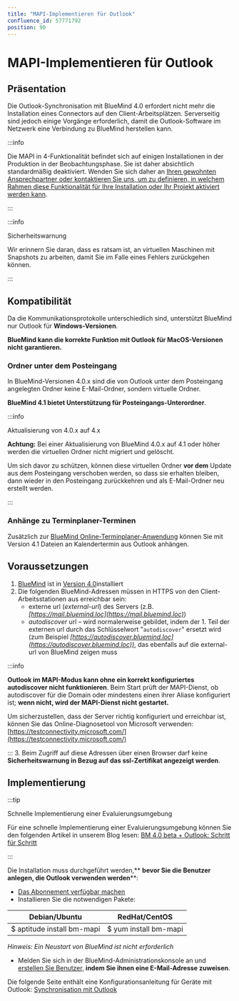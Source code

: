 ```yaml
---
title: "MAPI-Implementieren für Outlook"
confluence_id: 57771792
position: 90
---
```

# MAPI-Implementieren für Outlook


## Präsentation

Die Outlook-Synchronisation mit BlueMind 4.0 erfordert nicht mehr die Installation eines Connectors auf den Client-Arbeitsplätzen. Serverseitig sind jedoch einige Vorgänge erforderlich, damit die Outlook-Software im Netzwerk eine Verbindung zu BlueMind herstellen kann.


:::info

Die MAPI in 4-Funktionalität befindet sich auf einigen Installationen in der Produktion in der Beobachtungsphase. Sie ist daher absichtlich standardmäßig deaktiviert. Wenden Sie sich daher an [Ihren gewohnten Ansprechpartner oder kontaktieren Sie uns, um zu definieren, in welchem Rahmen diese Funktionalität für Ihre Installation oder Ihr Projekt aktiviert werden kann](https://content.bluemind.net/decouvrez-bluemind-4-0).

:::


:::info

Sicherheitswarnung

Wir erinnern Sie daran, dass es ratsam ist, an virtuellen Maschinen mit Snapshots zu arbeiten, damit Sie im Falle eines Fehlers zurückgehen können.

:::

## Kompatibilität

Da die Kommunikationsprotokolle unterschiedlich sind, unterstützt BlueMind nur Outlook für **Windows-Versionen**.

**BlueMind kann die korrekte Funktion mit Outlook für MacOS-Versionen nicht garantieren.**

### Ordner unter dem Posteingang

In BlueMind-Versionen 4.0.x sind die von Outlook unter dem Posteingang angelegten Ordner keine E-Mail-Ordner, sondern virtuelle Ordner.

**BlueMind 4.1 bietet Unterstützung für Posteingangs-Unterordner**.


:::info

Aktualisierung von 4.0.x auf 4.x

**Achtung:** Bei einer Aktualisierung von BlueMind 4.0.x auf 4.1 oder höher werden die virtuellen Ordner nicht migriert und gelöscht.

Um sich davor zu schützen, können diese virtuellen Ordner **vor dem** Update aus dem Posteingang verschoben werden, so dass sie erhalten bleiben, dann wieder in den Posteingang zurückkehren und als E-Mail-Ordner neu erstellt werden.

:::

### Anhänge zu Terminplaner-Terminen

Zusätzlich zur  [BlueMind Online-Terminplaner-Anwendung](../Guide_de_l_utilisateur/L_agenda/Créer_un_évènement.md) können Sie mit Version 4.1 Dateien an Kalendertermin aus Outlook anhängen.

## Voraussetzungen

1. [BlueMind](https://download.bluemind.net/bm-download/4.0) ist in [Version 4.0](https://download.bluemind.net/bm-download/4.0)installiert
2. Die folgenden BlueMind-Adressen müssen in HTTPS von den Client-Arbeitsstationen aus erreichbar sein:
    - externe url (*external-url*) des Servers (z.B. *[https://mail.bluemind.loc](https://mail.bluemind.loc)*)
    - *autodiscover* url – wird normalerweise gebildet, indem der 1. Teil der externen url durch das Schlüsselwort "`autodiscover`" ersetzt wird (zum Beispiel *[https://autodiscover.bluemind.loc](https://autodiscover.bluemind.loc))*, das ebenfalls auf die external-url von BlueMind zeigen muss


:::info

**Outlook im MAPI-Modus kann ohne ein korrekt konfiguriertes autodiscover nicht funktionieren**. Beim Start prüft der MAPI-Dienst, ob autodiscover für die Domain oder mindestens einen ihrer Aliase konfiguriert ist; **wenn nicht, wird der MAPI-Dienst nicht gestartet.**

Um sicherzustellen, dass der Server richtig konfiguriert und erreichbar ist, können Sie das Online-Diagnosetool von Microsoft verwenden: [https://testconnectivity.microsoft.com/](https://testconnectivity.microsoft.com/)

:::
3. Beim Zugriff auf diese Adressen über einen Browser darf keine **Sicherheitswarnung in Bezug auf das ssl-Zertifikat angezeigt werden**.


## Implementierung


:::tip

Schnelle Implementierung einer Evaluierungsumgebung

Für eine schnelle Implementierung einer Evaluierungsumgebung können Sie den folgenden Artikel in unserem Blog lesen: [BM 4.0 beta + Outlook: Schritt für Schritt](https://blog.bluemind.net/fr/bm-4-0-beta-outlook-pas-a-pas/)

:::

Die Installation muss durchgeführt werden,** **bevor Sie die Benutzer anlegen, die Outlook verwenden werden****:

- [Das Abonnement verfügbar machen](../Guide_d_installation/Mise_en_œuvre_de_la_souscription.md)
- Installieren Sie die notwendigen Pakete:

| Debian/Ubuntu | RedHat/CentOS |
| -- | -- |
| $ aptitude install bm-mapi | $ yum install bm-mapi |

*Hinweis: Ein Neustart von BlueMind ist nicht erforderlich*

- Melden Sie sich in der BlueMind-Administrationskonsole an und [erstellen Sie Benutzer,](./Gestion_des_entités/Utilisateurs/index.md) **indem Sie ihnen eine E-Mail-Adresse zuweisen**.


Die folgende Seite enthält eine Konfigurationsanleitung für Geräte mit Outlook: [Synchronisation mit Outlook](../Guide_de_l_utilisateur/../old/Guide_de_l_utilisateur/Configuration_des_clients_lourds/index.md)


